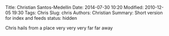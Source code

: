 Title: Christian Santos-Medellin
Date: 2014-07-30 10:20
Modified: 2010-12-05 19:30
Tags: Chris
Slug: chris
Authors: Christian
Summary: Short version for index and feeds
status: hidden

Chris hails from a place very very very far far away